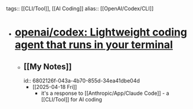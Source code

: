 tags:: [[CLI/Tool]], [[AI Coding]]
alias:: [[OpenAI/Codex/CLI]]

- # [openai/codex: Lightweight coding agent that runs in your terminal](https://github.com/openai/codex)
	- ## [[My Notes]] 
	  id:: 6802126f-043a-4b70-855d-34ea41dbe04d
		- [[2025-04-18 Fri]]
			- it's a response to [[Anthropic/App/Claude Code]] - a [[CLI/Tool]] for AI coding